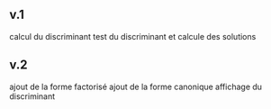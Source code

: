 ## v.1
calcul du discriminant
test du discriminant et calcule des solutions

## v.2
ajout de la forme factorisé
ajout de la forme canonique
affichage du discriminant